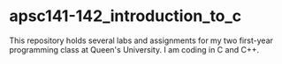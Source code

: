 # apsc141-142_introduction_to_c
This repository holds several labs and assignments for my two first-year programming class at Queen's University. I am coding in C and C++.
